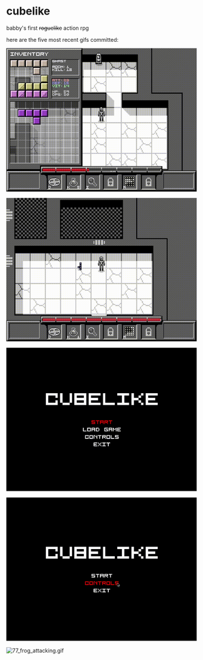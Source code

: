 # cubelike
babby's first ~~roguelike~~ action rpg 

here are the five most recent gifs committed:

![81_items_save.gif](gifs/81_items_save.gif?raw=true "81_items_save")

![80_loading_checkpoint.gif](gifs/80_loading_checkpoint.gif?raw=true "80_loading_checkpoint")

![79_password_entry.gif](gifs/79_password_entry.gif?raw=true "79_password_entry")

![78_controls_editor.gif](gifs/78_controls_editor.gif?raw=true "78_controls_editor")

![77_frog_attacking.gif](gifs/77_frog_attacking.gif?raw=true "77_frog_attacking")

